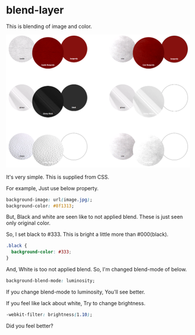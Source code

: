 # blend-layer

This is blending of image and color.

![blending palette](./images/palette.png)

It's very simple.
This is supplied from CSS.

For example, Just use below property.
```css
background-image: url(image.jpg);
background-color: #8f1313;
```
But, Black and white are seen like to not applied blend.
These is just seen only original color.

So, I set black to #333. This is bright a little more than #000(black).
```css
.black {
  background-color: #333;
}
```

And, White is too not applied blend.
So, I'm changed blend-mode of below.
```css
background-blend-mode: luminosity;
```
If you change blend-mode to luminosity, You'll see better.

If you feel like lack about white, Try to change brightness.
```css
-webkit-filter: brightness(1.10);
```

Did you feel better?
